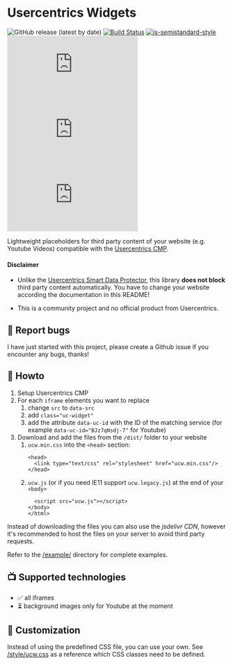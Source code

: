 Usercentrics Widgets 
=====================

![GitHub release (latest by date)](https://img.shields.io/github/v/release/philsch/usercentrics-widgets?style=flat-square)
[![Build Status](https://travis-ci.com/philsch/usercentrics-widgets.svg?branch=master)](https://travis-ci.com/philsch/usercentrics-widgets)
[![js-semistandard-style](https://img.shields.io/badge/code%20style-semistandard-brightgreen.svg?style=flat-square)](https://github.com/standard/semistandard)
![size ucw.js](https://img.shields.io/github/size/philsch/usercentrics-widgets/dist/ucw.js?style=flat-square&label=/dist/ucw.js)
![size ucw.legacy.js](https://img.shields.io/github/size/philsch/usercentrics-widgets/dist/ucw.legacy.js?style=flat-square&label=/dist/ucw.legacy.js)
![size ucw.min.css](https://img.shields.io/github/size/philsch/usercentrics-widgets/dist/ucw.min.css?style=flat-square&label=/dist/ucw.min.css)

Lightweight placeholders for third party content of your website (e.g. Youtube Videos) compatible with the 
[Usercentrics CMP](https://usercentrics.com).

#### Disclaimer

* Unlike the [Usercentrics Smart Data Protector](https://docs.usercentrics.com/#/smart-data-protector), this library 
  **does not block** third party content automatically. You have to change your website according the documentation 
  in this README!
  
* This is a community project and no official product from Usercentrics.

## 🐞 Report bugs

I have just started with this project, please create a Github issue if you encounter any bugs, thanks! 

## 🚀 Howto

1. Setup Usercentrics CMP
1. For each `iframe` elements you want to replace
    1. change `src` to `data-src`
    1. add `class="uc-widget"`
    1. add the attribute `data-uc-id` with the ID of the matching service 
       (for example `data-uc-id="BJz7qNsdj-7"` for Youtube)
1. Download and add the files from the `/dist/` folder to your website
    1. `ucw.min.css` into the `<head>` section: 
       ```
       <head>
         <link type="text/css" rel="stylesheet" href="ucw.min.css"/>
       </head>
       ```
    1. `ucw.js` (or if you need IE11 support `ucw.legacy.js`) at the end of your `<body>`
       ```
         <script src="ucw.js"></script>
       </body>
       </html>
       ```
       
Instead of downloading the files you can also use the *jsdelivr CDN*, however it's recommended
to host the files on your server to avoid third party requests. 

Refer to the [/example/](./example) directory for complete examples.

## 📺 Supported technologies

* ✅ all iframes
* ⏳ background images only for Youtube at the moment

## 🎨 Customization

Instead of using the predefined CSS file, you can use your own. See [/style/ucw.css](/style/ucw.css) as a reference
which CSS classes need to be defined.
